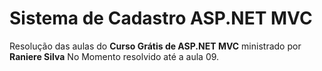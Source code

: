 # Sistema de Cadastro ASP.NET MVC
 Resolução das aulas do **Curso Grátis de ASP.NET MVC** ministrado por **Raniere Silva**
No Momento resolvido até a aula 09.
